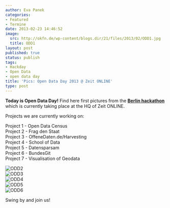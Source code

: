 ```yaml
---
author: Eva Panek
categories:
- Featured
- Termine
date: 2013-02-23 14:46:52
image:
  src: http://okfn.de/wp-content/blogs.dir/21/files/2013/02/ODD1.jpg
  title: ODD1
layout: post
published: true
status: publish
tags:
- Hackday
- Open Data
- open data day
title: 'Pics: Open Data Day 2013 @ Zeit ONLINE'
type: post
---
```


**Today is Open Data Day!** Find here first pictures from the **[Berlin hackathon](http://www.meetup.com/OpenKnowledgeFoundation/Berlin-DE)** which is currently taking place at the HQ of Zeit ONLINE.

Projects we are currently working on:

Project 1 - Open Data Census  
Project 2 - Frag den Staat  
Project 3 - OffeneDaten.de/Harvesting  
Project 4 - School of Data  
Project 5 - Datensparsam  
Project 6 - BundesGit  
Project 7 - Visualisation of Geodata 

![ODD2](http://okfn.de/wp-content/blogs.dir/21/files/2013/02/ODD2.jpg)  
![ODD3](http://okfn.de/wp-content/blogs.dir/21/files/2013/02/ODD3.jpg)  
![ODD4](http://okfn.de/wp-content/blogs.dir/21/files/2013/02/ODD4.jpg)  
![ODD5](http://okfn.de/wp-content/blogs.dir/21/files/2013/02/ODD5.jpg)  
![ODD6](http://okfn.de/wp-content/blogs.dir/21/files/2013/02/ODD6.jpg)

Swing by and join us!

 